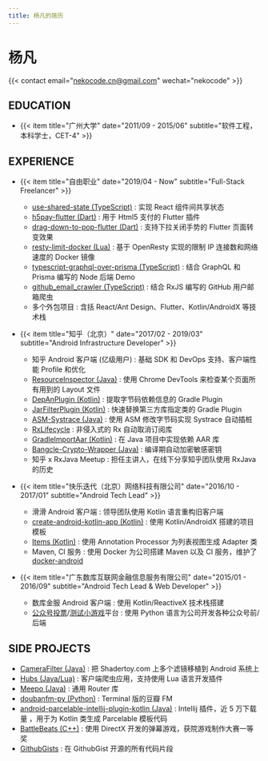 ```yaml
---
title: 杨凡的简历
---
```


# 杨凡

{{< contact email="nekocode.cn@gmail.com" wechat="nekocode" >}}

## EDUCATION

* {{< item title="⼴州⼤学" date="2011/09 - 2015/06" subtitle="软件⼯程，本科学⼠，CET-4" >}}

## EXPERIENCE

* {{< item title="自由职业" date="2019/04 - Now" subtitle="Full-Stack Freelancer" >}}
  * [use-shared-state (TypeScript)](https://github.com/nekocode/use-shared-state) : 实现 React 组件间共享状态
  * [h5pay-flutter (Dart)](https://github.com/nekocode/h5pay-flutter) : 用于 Html5 支付的 Flutter 插件
  * [drag-down-to-pop-flutter (Dart)](https://github.com/nekocode/drag-down-to-pop-flutter) : 支持下拉关闭手势的 Flutter 页面转变效果
  * [resty-limit-docker (Lua)](https://github.com/nekocode/resty-limit-docker) : 基于 OpenResty 实现的限制 IP 连接数和网络速度的 Docker 镜像
  * [typescript-graphql-over-prisma (TypeScript)](https://github.com/nekocode/typescript-graphql-over-prisma) : 结合 GraphQL 和 Prisma 编写的 Node 后端 Demo
  * [github_email_crawler (TypeScript)](https://github.com/nekocode/github_email_crawler) : 结合 RxJS 编写的 GitHub 用户邮箱爬⾍
  * 多个外包项目 : 含括 React/Ant Design、Flutter、Kotlin/AndroidX 等技术栈

* {{< item title="知乎（北京）" date="2017/02 - 2019/03" subtitle="Android Infrastructure Developer" >}}
  * 知乎 Android 客户端 (亿级用户) : 基础 SDK 和 DevOps 支持、客户端性能 Profile 和优化
  * [ResourceInspector (Java)](https://github.com/nekocode/ResourceInspector) : 使用 Chrome DevTools 来检查某个页面所有用到的 Layout ⽂件
  * [DepAnPlugin (Kotlin)](https://github.com/nekocode/DepAnPlugin) : 提取字节码依赖信息的 Gradle Plugin
  * [JarFilterPlugin (Kotlin)](https://github.com/nekocode/JarFilterPlugin) : 快速替换第三⽅库指定类的 Gradle Plugin
  * [ASM-Systrace (Java)](https://github.com/nekocode/ASM-Systrace) : 使用 ASM 修改字节码实现 Systrace 自动插桩
  * [RxLifecycle](https://github.com/zhihu/RxLifecycle) : 非侵⼊式的 Rx 自动取消订阅库
  * [GradleImportAar (Kotlin)](https://github.com/nekocode/GradleImportAar) : 在 Java 项目中实现依赖 AAR 库
  * [Bangcle-Crypto-Wrapper (Java)](https://github.com/nekocode/Bangcle-Crypto-Wrapper) : 编译期自动加密敏感密钥
  * 知乎 x RxJava Meetup : 担任主讲⼈，在线下分享知乎团队使用 RxJava 的历史

* {{< item title="快乐迭代（北京）⽹络科技有限公司" date="2016/10 - 2017/01" subtitle="Android Tech Lead" >}}
  * 滑滑 Android 客户端 : 领导团队使用 Kotlin 语⾔重构旧客户端
  * [create-android-kotlin-app (Kotlin)](https://github.com/nekocode/create-android-kotlin-app) : 使用 Kotlin/AndroidX 搭建的项目模板
  * [Items (Kotlin)](https://github.com/nekocode/Items) : 使用 Annotation Processor 为列表视图⽣成 Adapter 类
  * Maven, CI 服务 : 使用 Docker 为公司搭建 Maven 以及 CI 服务，维护了 [docker-android](https://github.com/nekocode/docker-android)

* {{< item title="⼴东数库互联⽹⾦融信息服务有限公司" date="2015/01 - 2016/09" subtitle="Android Tech Lead & Web Developer" >}}
  * 数库⾦服 Android 客户端 : 使用 Kotlin/ReactiveX 技术栈搭建
  * [公众号投票](https://github.com/nekocode/weixin_vote)/[测试小游戏](https://github.com/nekocode/wcmovie_test)平台 : 使用 Python 语⾔为公司开发各种公众号前/后端

## SIDE PROJECTS
* [CameraFilter (Java)]() : 把 Shadertoy.com 上多个滤镜移植到 Android 系统上
* [Hubs (Java/Lua)](https://github.com/Hubs-App/Hubs) : 客户端爬⾍应用，支持使用 Lua 语⾔开发插件
* [Meepo (Java)](https://github.com/nekocode/Meepo) : 通用 Router 库
* [doubanfm-py (Python)](https://github.com/nekocode/doubanfm-py) : Terminal 版的⾖瓣 FM
* [android-parcelable-intellij-plugin-kotlin (Java)](https://github.com/nekocode/android-parcelable-intellij-plugin-kotlin) : Intellij 插件，近 5 万下载量 ，用于为 Kotlin 类⽣成 Parcelable 模板代码
* [BattleBeats (C++)](https://github.com/nekocode/BattleBeats) : 使用 DirectX 开发的弹幕游戏，获院游戏制作⼤赛⼀等奖
* [GithubGists](https://gist.github.com/nekocode) : 在 GithubGist 开源的所有代码片段